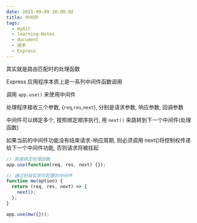 ```yaml
---
date: 2021-09-09 10:00:02
title: 中间件
tags:
  - myGit
  - learning-Notes
  - document
  - 技术
  - Express
---
```


其实就是路由匹配时的处理函数

Express 应用程序本质上是一系列中间件函数调用

调用 `app.use()` 来使用中间件

处理程序接收三个参数, (`req`,`res`,`next`), 分别是请求参数, 响应参数, 回调参数

中间件可以绑定多个, 按照绑定顺序执行, 用 `next()` 来跳转到下一个中间件(处理函数)

如果当前的中间件功能没有结束请求-响应周期, 则必须调用 next()将控制权传递给下一个中间件功能, 否则请求将被挂起

```js
// 直接绑定处理函数
app.use(function(req, res, next) {});

// 通过封装实现可配置的中间件
function mw(option) {
  return (req, res, next) => {
    next();
  };
}

app.use(mw({}));
```
